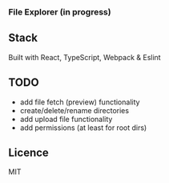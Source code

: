 ### File Explorer (in progress)

## Stack
Built with React, TypeScript, Webpack & Eslint

## TODO
- add file fetch (preview) functionality
- create/delete/rename directories
- add upload file functionality
- add permissions (at least for root dirs)

## Licence
MIT